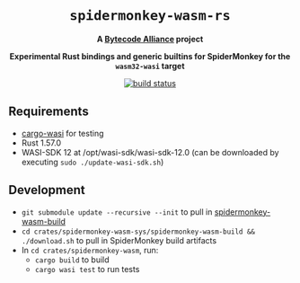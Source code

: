 <div align="center">
  <h1><code>spidermonkey-wasm-rs</code></h1>

  <strong>A <a href="https://bytecodealliance.org/">Bytecode Alliance</a> project</strong>
  <p>
    <strong>Experimental Rust bindings and generic builtins for SpiderMonkey for the <code>wasm32-wasi</code> target</strong>
  </p>
  <a href="https://github.com/bytecodealliance/spidermonkey-wasm-rs/actions?query=workflow%3ACI"><img src="https://github.com/bytecodealliance/spidermonkey-wasm-rs/workflows/CI/badge.svg" alt="build status" /></a>
</div>

## Requirements
- [cargo-wasi](https://github.com/bytecodealliance/cargo-wasi) for testing
- Rust 1.57.0
- WASI-SDK 12 at /opt/wasi-sdk/wasi-sdk-12.0 (can be downloaded by executing `sudo ./update-wasi-sdk.sh`)

## Development
- `git submodule update --recursive --init` to pull in [spidermonkey-wasm-build](https://github.com/bytecodealliance/spidermonkey-wasm-build)
- `cd crates/spidermonkey-wasm-sys/spidermonkey-wasm-build && ./download.sh` to pull in SpiderMonkey build artifacts
- In `cd crates/spidermonkey-wasm`, run:
  - `cargo build`  to build
  - `cargo wasi test` to run tests



